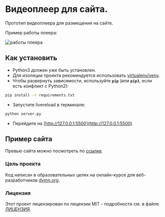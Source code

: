 #  Видеоплеер для сайта.

Прототип видеоплеера для размещения на сайте.


Пример работы плеера: 

![работы плеера](vp_example.gif)


## Как установить

* Python3 должен уже быть установлен.
* Для изоляции проекта рекомендуется использовать [virtualenv/venv](https://docs.python.org/3/library/venv.html).
* Чтобы развернуть зависимости, используйте **`pip`** (или **`pip3`**, если есть конфликт с Python2):

```bash
pip install -r requirements.txt
```

* Запустите livereload в терминале:
```bash
python server.py
```
* Перейдите на [http://127.0.0.1:5500](http://127.0.0.1:5500)

## Пример сайта
Превью сайта можно посмотреть по [ссылке](https://prikur76.github.io/Videoplayer/).


### Цель проекта
Код написан в образовательных целях на онлайн-курсе для веб-разработчиков [dvmn.org](https://dvmn.org).

### Лицензия
Этот проект лицензирован по лицензии MIT - подробности см. в файле [ЛИЦЕНЗИЯ](LICENSE).
